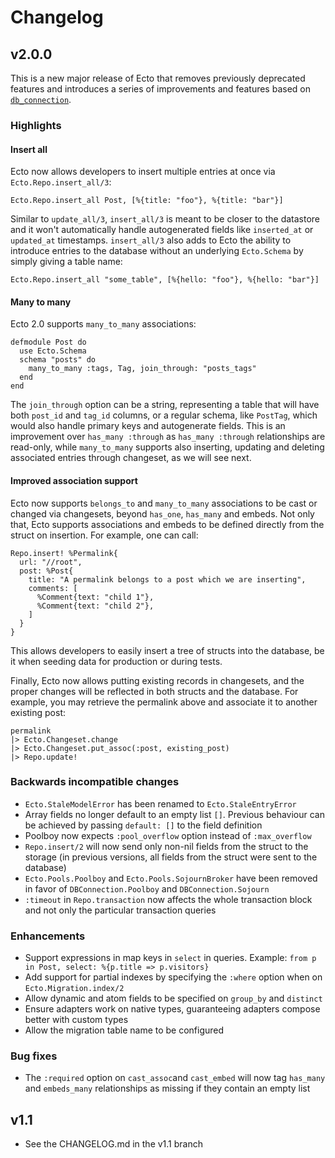 # Changelog

## v2.0.0

This is a new major release of Ecto that removes previously deprecated features and introduces a series of improvements and features based on [`db_connection`](https://github.com/fishcakez/db_connection).

### Highlights

#### Insert all

Ecto now allows developers to insert multiple entries at once via `Ecto.Repo.insert_all/3`:

    Ecto.Repo.insert_all Post, [%{title: "foo"}, %{title: "bar"}]

Similar to `update_all/3`, `insert_all/3` is meant to be closer to the datastore and it won't automatically handle autogenerated fields like `inserted_at` or `updated_at` timestamps. `insert_all/3` also adds to Ecto the ability to introduce entries to the database without an underlying `Ecto.Schema` by simply giving a table name:

    Ecto.Repo.insert_all "some_table", [%{hello: "foo"}, %{hello: "bar"}]

#### Many to many

Ecto 2.0 supports `many_to_many` associations:

    defmodule Post do
      use Ecto.Schema
      schema "posts" do
        many_to_many :tags, Tag, join_through: "posts_tags"
      end
    end

The `join_through` option can be a string, representing a table that will have both `post_id` and `tag_id` columns, or a regular schema, like `PostTag`, which would also handle primary keys and autogenerate fields. This is an improvement over `has_many :through` as `has_many :through` relationships are read-only, while `many_to_many` supports also inserting, updating and deleting associated entries through changeset, as we will see next.

#### Improved association support

Ecto now supports `belongs_to` and `many_to_many` associations to be cast or changed via changesets, beyond `has_one`, `has_many` and embeds. Not only that, Ecto supports associations and embeds to be defined directly from the struct on insertion. For example, one can call:

    Repo.insert! %Permalink{
      url: "//root",
      post: %Post{
        title: "A permalink belongs to a post which we are inserting",
        comments: [
          %Comment{text: "child 1"},
          %Comment{text: "child 2"},
        ]
      }
    }

This allows developers to easily insert a tree of structs into the database, be it when seeding data for production or during tests.

Finally, Ecto now allows putting existing records in changesets, and the proper changes will be reflected in both structs and the database. For example, you may retrieve the permalink above and associate it to another existing post:

    permalink
    |> Ecto.Changeset.change
    |> Ecto.Changeset.put_assoc(:post, existing_post)
    |> Repo.update!

### Backwards incompatible changes

  * `Ecto.StaleModelError` has been renamed to `Ecto.StaleEntryError`
  * Array fields no longer default to an empty list `[]`. Previous behaviour can be achieved by passing `default: []` to the field definition
  * Poolboy now expects `:pool_overflow` option instead of `:max_overflow`
  * `Repo.insert/2` will now send only non-nil fields from the struct to the storage (in previous versions, all fields from the struct were sent to the database)
  * `Ecto.Pools.Poolboy` and `Ecto.Pools.SojournBroker` have been removed in favor of `DBConnection.Poolboy` and `DBConnection.Sojourn`
  * `:timeout` in `Repo.transaction` now affects the whole transaction block and not only the particular transaction queries

### Enhancements

  * Support expressions in map keys in `select` in queries. Example: `from p in Post, select: %{p.title => p.visitors}`
  * Add support for partial indexes by specifying the `:where` option when on `Ecto.Migration.index/2`
  * Allow dynamic and atom fields to be specified on `group_by` and `distinct`
  * Ensure adapters work on native types, guaranteeing adapters compose better with custom types
  * Allow the migration table name to be configured

### Bug fixes

  * The `:required` option on `cast_assoc`and `cast_embed` will now tag `has_many` and `embeds_many` relationships as missing if they contain an empty list

## v1.1

  * See the CHANGELOG.md in the v1.1 branch

